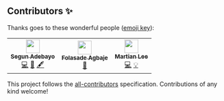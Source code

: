 
## Contributors ✨

Thanks goes to these wonderful people ([emoji key](https://allcontributors.org/docs/en/emoji-key)):

<!-- ALL-CONTRIBUTORS-LIST:START - Do not remove or modify this section -->
<!-- prettier-ignore-start -->
<!-- markdownlint-disable -->
<table>
  <tr>
    <td align="center"><a href="https://twitter.com/thesegunadebayo"><img src="https://avatars.githubusercontent.com/u/6916170?v=4?s=32" width="32px;" alt=""/><br /><sub><b>Segun Adebayo</b></sub></a><br /><a href="https://github.com/chakra-ui/ui-machines-docs/commits?author=segunadebayo" title="Code">💻</a> <a href="https://github.com/chakra-ui/ui-machines-docs/commits?author=segunadebayo" title="Documentation">📖</a> <a href="#content-segunadebayo" title="Content">🖋</a></td>
    <td align="center"><a href="https://estheragbaje.dev/"><img src="https://avatars.githubusercontent.com/u/53586167?v=4?s=32" width="32px;" alt=""/><br /><sub><b>Folasade Agbaje</b></sub></a><br /><a href="https://github.com/chakra-ui/ui-machines-docs/commits?author=estheragbaje" title="Documentation">📖</a></td>
    <td align="center"><a href="https://www.linkedin.com/in/martian-lee/"><img src="https://avatars.githubusercontent.com/u/22679825?v=4?s=32" width="32px;" alt=""/><br /><sub><b>Martian Lee</b></sub></a><br /><a href="https://github.com/chakra-ui/ui-machines-docs/commits?author=Martian2Lee" title="Code">💻</a> <a href="#example-Martian2Lee" title="Examples">💡</a></td>
  </tr>
</table>

<!-- markdownlint-restore -->
<!-- prettier-ignore-end -->

<!-- ALL-CONTRIBUTORS-LIST:END -->

This project follows the [all-contributors](https://github.com/all-contributors/all-contributors) specification. Contributions of any kind welcome!